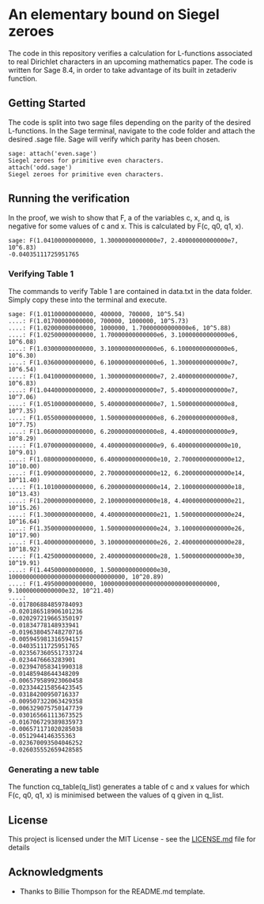 
# An elementary bound on Siegel zeroes

The code in this repository verifies a calculation for L-functions associated to real Dirichlet characters in an upcoming mathematics paper. The code is written for Sage 8.4, in order to take advantage of its built in zetaderiv function.

## Getting Started

The code is split into two sage files depending on the parity of the desired L-functions. In the Sage terminal, navigate to the code folder and attach the desired .sage file. Sage will verify which parity has been chosen. 
```
sage: attach('even.sage')
Siegel zeroes for primitive even characters.
attach('odd.sage')
Siegel zeroes for primitive even characters.
```

## Running the verification

In the proof, we wish to show that F, a of the variables c, x, and q, is negative for some values of c and x. This is calculated by F(c, q0, q1, x).

```
sage: F(1.04100000000000, 1.30000000000000e7, 2.40000000000000e7, 10^6.83)
-0.04035111725951765
```

### Verifying Table 1

The commands to verify Table 1 are contained in data.txt in the data folder. Simply copy these into the terminal and execute.

```
sage: F(1.01100000000000, 400000, 700000, 10^5.54)
....: F(1.01700000000000, 700000, 1000000, 10^5.73)
....: F(1.02000000000000, 1000000, 1.70000000000000e6, 10^5.88)
....: F(1.02500000000000, 1.70000000000000e6, 3.10000000000000e6, 10^6.08)
....: F(1.03000000000000, 3.10000000000000e6, 6.10000000000000e6, 10^6.30)
....: F(1.03600000000000, 6.10000000000000e6, 1.30000000000000e7, 10^6.54)
....: F(1.04100000000000, 1.30000000000000e7, 2.40000000000000e7, 10^6.83)
....: F(1.04400000000000, 2.40000000000000e7, 5.40000000000000e7, 10^7.06)
....: F(1.05100000000000, 5.40000000000000e7, 1.50000000000000e8, 10^7.35)
....: F(1.05500000000000, 1.50000000000000e8, 6.20000000000000e8, 10^7.75)
....: F(1.06000000000000, 6.20000000000000e8, 4.40000000000000e9, 10^8.29)
....: F(1.07000000000000, 4.40000000000000e9, 6.40000000000000e10, 10^9.01)
....: F(1.08000000000000, 6.40000000000000e10, 2.70000000000000e12, 10^10.00)
....: F(1.09000000000000, 2.70000000000000e12, 6.20000000000000e14, 10^11.40)
....: F(1.10100000000000, 6.20000000000000e14, 2.10000000000000e18, 10^13.43)
....: F(1.20000000000000, 2.10000000000000e18, 4.40000000000000e21, 10^15.26)
....: F(1.30000000000000, 4.40000000000000e21, 1.50000000000000e24, 10^16.64)
....: F(1.35000000000000, 1.50000000000000e24, 3.10000000000000e26, 10^17.90)
....: F(1.40000000000000, 3.10000000000000e26, 2.40000000000000e28, 10^18.92)
....: F(1.42500000000000, 2.40000000000000e28, 1.50000000000000e30, 10^19.91)
....: F(1.44500000000000, 1.50000000000000e30, 100000000000000000000000000000000, 10^20.89)
....: F(1.49500000000000, 100000000000000000000000000000000, 9.10000000000000e32, 10^21.40)
....:
-0.017806884859784093
-0.020186518906101236
-0.020297219665350197
-0.01834778148933941
-0.019638045748270716
-0.005945981316594157
-0.04035111725951765
-0.023567360551733724
-0.0234476663283901
-0.023947058341990318
-0.01485948644348209
-0.006579589923060458
-0.023344215856423545
-0.03184200950716337
-0.009507322063429358
-0.006329075750147739
-0.030165661113673525
-0.016706729389835973
-0.006571171020285038
-0.0512944146355363
-0.023670093504046252
-0.026035552659428585
```

### Generating a new table

The function cq_table(q_list) generates a table of c and x values for which F(c, q0, q1, x) is minimised between the values of q given in q_list.


## License

This project is licensed under the MIT License - see the [LICENSE.md](LICENSE.md) file for details

## Acknowledgments

* Thanks to Billie Thompson for the README.md template.